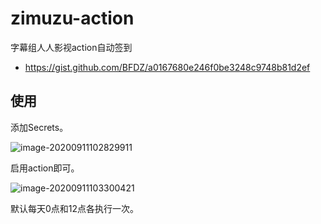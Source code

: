 # zimuzu-action
字幕组人人影视action自动签到

* https://gist.github.com/BFDZ/a0167680e246f0be3248c9748b81d2ef

## 使用

添加Secrets。

![image-20200911102829911](assets/image-20200911102829911.png)

启用action即可。

![image-20200911103300421](assets/image-20200911103300421.png)

默认每天0点和12点各执行一次。


